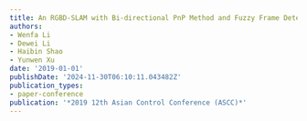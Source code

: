 ```yaml
---
title: An RGBD-SLAM with Bi-directional PnP Method and Fuzzy Frame Detection Module
authors:
- Wenfa Li
- Dewei Li
- Haibin Shao
- Yunwen Xu
date: '2019-01-01'
publishDate: '2024-11-30T06:10:11.043482Z'
publication_types:
- paper-conference
publication: '*2019 12th Asian Control Conference (ASCC)*'
---
```

